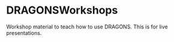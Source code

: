 # DRAGONSWorkshops
Workshop material to teach how to use DRAGONS.   This is for live presentations.  
